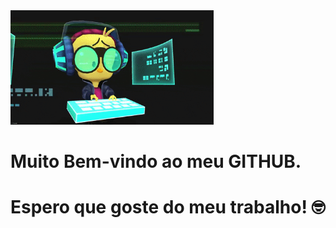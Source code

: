 <img src="banner.gif" width="325px">

# Muito Bem-vindo ao meu GITHUB.
# Espero que goste do meu trabalho! 🤓